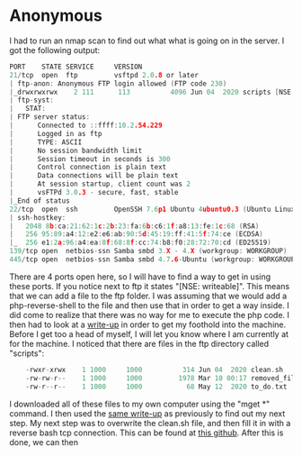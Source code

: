 # Anonymous

I had to run an nmap scan to find out what what is going on in the server. I got the following output:

```c
PORT    STATE SERVICE     VERSION
21/tcp  open  ftp         vsftpd 2.0.8 or later
| ftp-anon: Anonymous FTP login allowed (FTP code 230)
|_drwxrwxrwx    2 111      113          4096 Jun 04  2020 scripts [NSE: writeable]
| ftp-syst:
|   STAT:
| FTP server status:
|      Connected to ::ffff:10.2.54.229
|      Logged in as ftp
|      TYPE: ASCII
|      No session bandwidth limit
|      Session timeout in seconds is 300
|      Control connection is plain text
|      Data connections will be plain text
|      At session startup, client count was 2
|      vsFTPd 3.0.3 - secure, fast, stable
|_End of status
22/tcp  open  ssh         OpenSSH 7.6p1 Ubuntu 4ubuntu0.3 (Ubuntu Linux; protocol 2.0)
| ssh-hostkey:
|   2048 8b:ca:21:62:1c:2b:23:fa:6b:c6:1f:a8:13:fe:1c:68 (RSA)
|   256 95:89:a4:12:e2:e6:ab:90:5d:45:19:ff:41:5f:74:ce (ECDSA)
|_  256 e1:2a:96:a4:ea:8f:68:8f:cc:74:b8:f0:28:72:70:cd (ED25519)
139/tcp open  netbios-ssn Samba smbd 3.X - 4.X (workgroup: WORKGROUP)
445/tcp open  netbios-ssn Samba smbd 4.7.6-Ubuntu (workgroup: WORKGROUP)
```

There are 4 ports open here, so I will have to find a way to get in using these ports. If you notice next to ftp it states "\[NSE: writeable\]". This means that we can add a file to the ftp folder. I was assuming that we would add a php-reverse-shell to the file and then use that in order to get a way inside. I did come to realize that there was no way for me to execute the php code. I then had to look at a [write-up](https://m0ndzon3.blogspot.com/2020/06/tryhackme-write-up-anonymous.html) in order to get my foothold into the machine. Before I get too a head of myself, I will let you know where I am currently at for the machine. I noticed that there are files in the ftp directory called "scripts":

```c
	-rwxr-xrwx    1 1000     1000          314 Jun 04  2020 clean.sh
	-rw-rw-r--    1 1000     1000         1978 Mar 10 00:17 removed_files.log
	-rw-r--r--    1 1000     1000           68 May 12  2020 to_do.txt
```

I downloaded all of these files to my own computer using the "mget \*" command. I then used the [same write-up](https://m0ndzon3.blogspot.com/2020/06/tryhackme-write-up-anonymous.html) as previously to find out my next step. My next step was to overwrite the clean.sh file, and then fill it in with a reverse bash tcp connection. This can be found at [this github](https://github.com/swisskyrepo/PayloadsAllTheThings/blob/master/Methodology%20and%20Resources/Reverse%20Shell%20Cheatsheet.md#bash-tcp). After this is done, we can then

